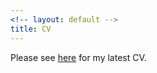 ```yaml
---
<!-- layout: default -->
title: CV
---
```



<!--1. Please see <a href="MateoVillamizarChaparro.github.io/assets/cv/VillamizarChaparro_CV.pdf" target="_blank">here</a> for my latest CV.
2. Please see <a href="mateovillamizarchaparro.github.io/assets/cv/VillamizarChaparro_CV.pdf" target="_blank">here</a> for my latest CV. -->
Please see [here](https://www.dropbox.com/s/hub1dax97gkclvo/VillamizarChaparro_CV.pdf?dl=0) for my latest CV.

<object data="../assets/cv/VillamizarChaparro_CV.pdf" width="1000" height="1000" type='application/pdf'></object>

